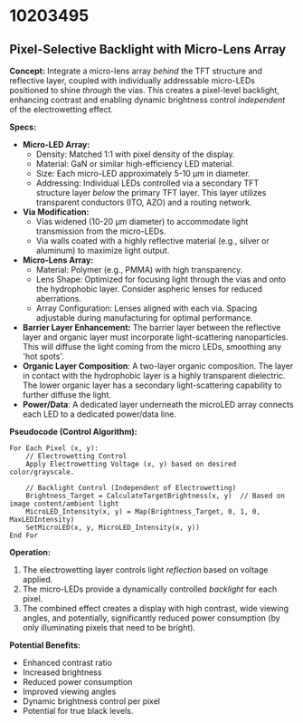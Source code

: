 # 10203495

## Pixel-Selective Backlight with Micro-Lens Array

**Concept:** Integrate a micro-lens array *behind* the TFT structure and reflective layer, coupled with individually addressable micro-LEDs positioned to shine *through* the vias. This creates a pixel-level backlight, enhancing contrast and enabling dynamic brightness control *independent* of the electrowetting effect.

**Specs:**

*   **Micro-LED Array:**
    *   Density: Matched 1:1 with pixel density of the display.
    *   Material: GaN or similar high-efficiency LED material.
    *   Size: Each micro-LED approximately 5-10 μm in diameter.
    *   Addressing: Individual LEDs controlled via a secondary TFT structure layer *below* the primary TFT layer. This layer utilizes transparent conductors (ITO, AZO) and a routing network.
*   **Via Modification:**
    *   Vias widened (10-20 μm diameter) to accommodate light transmission from the micro-LEDs.
    *   Via walls coated with a highly reflective material (e.g., silver or aluminum) to maximize light output.
*   **Micro-Lens Array:**
    *   Material: Polymer (e.g., PMMA) with high transparency.
    *   Lens Shape:  Optimized for focusing light through the vias and onto the hydrophobic layer.  Consider aspheric lenses for reduced aberrations.
    *   Array Configuration:  Lenses aligned with each via.  Spacing adjustable during manufacturing for optimal performance.
*   **Barrier Layer Enhancement:** The barrier layer between the reflective layer and organic layer must incorporate light-scattering nanoparticles. This will diffuse the light coming from the micro LEDs, smoothing any 'hot spots'.
*   **Organic Layer Composition**: A two-layer organic composition. The layer in contact with the hydrophobic layer is a highly transparent dielectric. The lower organic layer has a secondary light-scattering capability to further diffuse the light.
* **Power/Data**: A dedicated layer underneath the microLED array connects each LED to a dedicated power/data line.

**Pseudocode (Control Algorithm):**

```
For Each Pixel (x, y):
    // Electrowetting Control
    Apply Electrowetting Voltage (x, y) based on desired color/grayscale.

    // Backlight Control (Independent of Electrowetting)
    Brightness_Target = CalculateTargetBrightness(x, y)  // Based on image content/ambient light
    MicroLED_Intensity(x, y) = Map(Brightness_Target, 0, 1, 0, MaxLEDIntensity)
    SetMicroLED(x, y, MicroLED_Intensity(x, y))
End For
```

**Operation:**

1.  The electrowetting layer controls light *reflection* based on voltage applied.
2.  The micro-LEDs provide a dynamically controlled *backlight* for each pixel.
3.  The combined effect creates a display with high contrast, wide viewing angles, and potentially, significantly reduced power consumption (by only illuminating pixels that need to be bright).

**Potential Benefits:**

*   Enhanced contrast ratio
*   Increased brightness
*   Reduced power consumption
*   Improved viewing angles
*   Dynamic brightness control per pixel
*   Potential for true black levels.